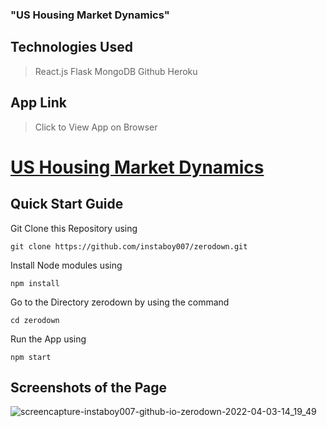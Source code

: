 ### "**US Housing Market Dynamics**" 

## Technologies Used

> React.js
> Flask
> MongoDB
> Github
> Heroku

## App Link
   
   > Click to View App on Browser
   
   # [US Housing Market Dynamics](https://instaboy007.github.io/zerodown/)
   
    
     
## Quick Start Guide

Git Clone this Repository using

    git clone https://github.com/instaboy007/zerodown.git 

 Install Node modules using
 
    npm install
    
Go to the Directory zerodown by using the command
    
    cd zerodown
    
Run the App using

    npm start
    
## Screenshots of the Page

![screencapture-instaboy007-github-io-zerodown-2022-04-03-14_19_49](https://user-images.githubusercontent.com/72603656/161419814-995d45cf-ffd9-45e5-bd0e-4ffd0891a146.png)
